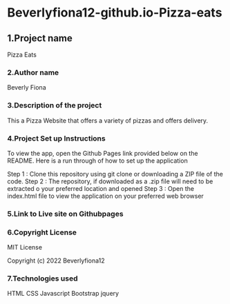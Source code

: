# Beverlyfiona12-github.io-Pizza-eats
<h2>1.Project name</h2>
<p>Pizza Eats</p>
 

<h3>2.Author name</h3>
<p>Beverly Fiona</p>

<h3>3.Description of the project</h3>
<p>This a Pizza Website that offers a variety of pizzas and offers delivery.</p>

### 4.Project Set up Instructions
To view the app, open the Github Pages link provided below on the README. Here is a run through of how to set up the application

Step 1 : Clone this repository using git clone 
  or downloading a ZIP file of the code.
Step 2 : The repository, if downloaded as a .zip file will need to be extracted o your preferred location and opened
Step 3 : Open the index.html file to view the application on your preferred web browser
### 5.Link to Live site on Githubpages

### 6.Copyright License
MIT License

Copyright (c) 2022 Beverlyfiona12

### 7.Technologies used
HTML
CSS
Javascript
Bootstrap
jquery

